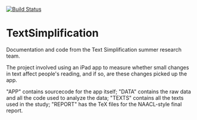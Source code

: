 [![Build Status](https://travis-ci.org/hmc-simplification/TextSimplification.svg)](https://travis-ci.org/hmc-simplification/TextSimplification)

# TextSimplification
Documentation and code from the Text Simplification summer research team.

The project involved using an iPad app to measure whether small changes in text affect people's reading, and if so, are these changes picked up the app.

"APP" contains sourcecode for the app itself; "DATA" contains the raw data and all the code used to analyze the data; "TEXTS" contains all the texts used in the study; "REPORT" has the TeX files for the NAACL-style final report.
